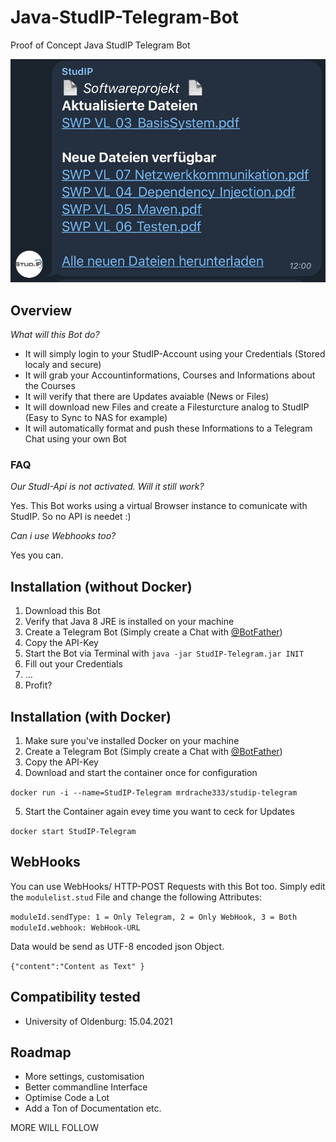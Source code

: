 # Java-StudIP-Telegram-Bot
Proof of Concept Java StudIP Telegram Bot

![Telegram_01](Screenshots/Screenshot_Telegram_02.jpg)

## Overview

*What will this Bot do?*

- It will simply login to your StudIP-Account using your Credentials (Stored localy and secure)
- It will grab your Accountinformations, Courses and Informations about the Courses
- It will verify that there are Updates avaiable (News or Files)
- It will download new Files and create a Filesturcture analog to StudIP (Easy to Sync to NAS for example)
- It will automatically format and push these Informations to a Telegram Chat using your own Bot

### FAQ

*Our StudI-Api is not activated. Will it still work?*

Yes. This Bot works using a virtual Browser instance to comunicate with StudIP. So no API is needet :)

*Can i use Webhooks too?*

Yes you can.

## Installation (without Docker)

1. Download this Bot
2. Verify that Java 8 JRE is installed on your machine
3. Create a Telegram Bot (Simply create a Chat with [@BotFather](https://t.me/BotFather))
4. Copy the API-Key
5. Start the Bot via Terminal with `java -jar StudIP-Telegram.jar INIT`
6. Fill out your Credentials
7. ...
8. Profit?

## Installation (with Docker)

1. Make sure you've installed Docker on your machine
2. Create a Telegram Bot (Simply create a Chat with [@BotFather](https://t.me/BotFather))
3. Copy the API-Key
4. Download and start the container once for configuration

`
docker run -i --name=StudIP-Telegram mrdrache333/studip-telegram
`

5. Start the Container again evey time you want to ceck for Updates

`
docker start StudIP-Telegram
`

## WebHooks

You can use WebHooks/ HTTP-POST Requests with this Bot too. Simply edit the `modulelist.stud` File and change the
following Attributes:

`
moduleId.sendType:
1 = Only Telegram, 2 = Only WebHook, 3 = Both
`
`moduleId.webhook: WebHook-URL`

Data would be send as UTF-8 encoded json Object.

`{"content":"Content as Text"
}`

## Compatibility tested

- University of Oldenburg: 15.04.2021


## Roadmap

- More settings, customisation
- Better commandline Interface
- Optimise Code a Lot
- Add a Ton of Documentation etc.

MORE WILL FOLLOW
